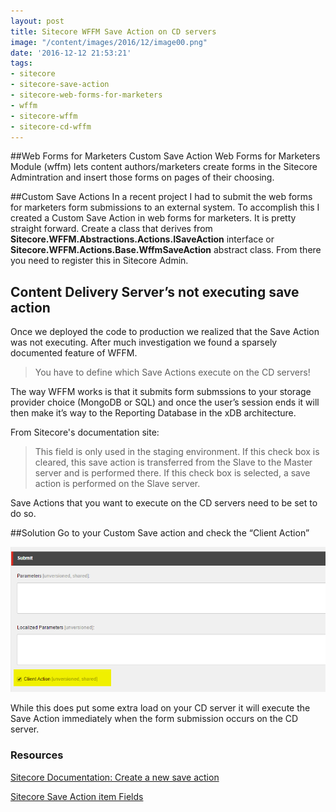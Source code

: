 ```yaml
---
layout: post
title: Sitecore WFFM Save Action on CD servers
image: "/content/images/2016/12/image00.png"
date: '2016-12-12 21:53:21'
tags:
- sitecore
- sitecore-save-action
- sitecore-web-forms-for-marketers
- wffm
- sitecore-wffm
- sitecore-cd-wffm
---
```


##Web Forms for Marketers Custom Save Action
Web Forms for Marketers Module (wffm) lets content authors/marketers create forms in the Sitecore Admintration and insert those forms on pages of their choosing.  


##Custom Save Actions
In a recent project I had to submit the web forms for marketers form submissions to an external system.  To accomplish this I created a Custom Save Action in web forms for marketers.  It is pretty straight forward.  Create a class that derives from **Sitecore.WFFM.Abstractions.Actions.ISaveAction** interface or **Sitecore.WFFM.Actions.Base.WffmSaveAction** abstract class.  From there you need to register this in Sitecore Admin.


## Content Delivery Server’s not executing save action
Once we deployed the code to production we realized that the Save Action was not executing.  After much investigation we found a sparsely documented feature of WFFM.


> You have to define which Save Actions execute on the CD servers!


The way WFFM works is that it submits form submssions to your storage provider choice (MongoDB or SQL) and once the user’s session ends it will then make it’s way to the Reporting Database in the xDB architecture.

From Sitecore's documentation site:
> This field is only used in the staging environment. If this check box is cleared, this save action is transferred from the Slave to the Master server and is performed there. If this check box is selected, a save action is performed on the Slave server.

Save Actions that you want to execute on the CD servers need to be set to do so.


##Solution
Go to your Custom Save action and check the “Client Action”


![Client Action Save Action](/img/2016/12/image00.png)

While this does put some extra load on your CD server it will execute the Save Action immediately when the form submission occurs on the CD server.

### Resources

[Sitecore Documentation: Create a new save action](https://doc.sitecore.net/web_forms_for_marketers/working_with_actions_and_validations/save_actions/create_a_new_save_action)

[Sitecore Save Action item Fields](https://doc.sitecore.net/web_forms_for_marketers/working_with_actions_and_validations/save_actions/the_save_action_item_fields)
